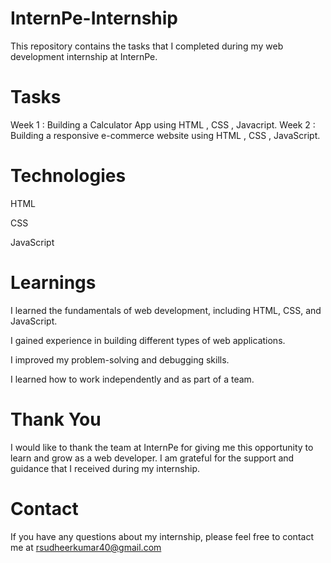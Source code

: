 # InternPe-Internship
This repository contains the tasks that I completed during my web development internship at InternPe.

# Tasks
Week 1 : Building a Calculator App using HTML , CSS , Javacript.
Week 2 : Building a responsive e-commerce website using HTML , CSS , JavaScript.

# Technologies
HTML 

CSS

JavaScript 

# Learnings
I learned the fundamentals of web development, including HTML, CSS, and JavaScript.

I gained experience in building different types of web applications.

I improved my problem-solving and debugging skills.

I learned how to work independently and as part of a team.

# Thank You 
I would like to thank the team at InternPe for giving me this opportunity to learn and grow as a web developer. I am grateful for the support and guidance that I received during my internship.

# Contact
If you have any questions about my internship, please feel free to contact me at rsudheerkumar40@gmail.com 
